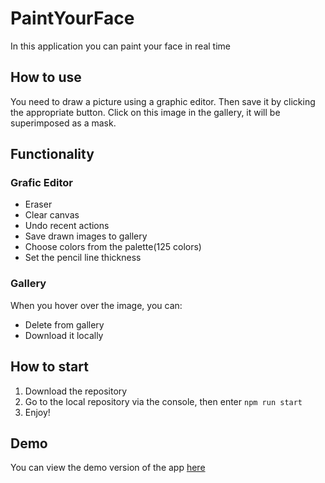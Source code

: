 # PaintYourFace
In this application you can paint your face in real time
## How to use 
You need to draw a picture using a graphic editor. Then save it by clicking the appropriate button. Click on this image in the gallery, it will be superimposed as a mask.
## Functionality
### Grafic Editor
* Eraser
* Clear canvas
* Undo recent actions
* Save drawn images to gallery
* Choose colors from the palette(125 colors)
* Set the pencil line thickness
### Gallery
When you hover over the image, you can:
* Delete from gallery
* Download it locally
## How to start
 1. Download the repository
 2. Go to the local repository via the console, then enter `npm run start`
 3. Enjoy!
## Demo
You can view the demo version of the app [here](https://paint-your-face-5jm18innm-malmakova-na.vercel.app/)
